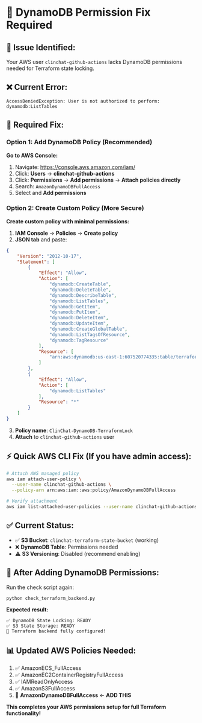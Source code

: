 # 🔧 DynamoDB Permission Fix Required

## 🚨 **Issue Identified:**
Your AWS user `clinchat-github-actions` lacks DynamoDB permissions needed for Terraform state locking.

## ❌ **Current Error:**
```
AccessDeniedException: User is not authorized to perform: dynamodb:ListTables
```

## 🎯 **Required Fix:**

### **Option 1: Add DynamoDB Policy (Recommended)**

**Go to AWS Console:**
1. Navigate: https://console.aws.amazon.com/iam/
2. Click: **Users** → **clinchat-github-actions**
3. Click: **Permissions** → **Add permissions** → **Attach policies directly**
4. Search: `AmazonDynamoDBFullAccess`
5. Select and **Add permissions**

### **Option 2: Create Custom Policy (More Secure)**

**Create custom policy with minimal permissions:**

1. **IAM Console** → **Policies** → **Create policy**
2. **JSON tab** and paste:

```json
{
    "Version": "2012-10-17",
    "Statement": [
        {
            "Effect": "Allow",
            "Action": [
                "dynamodb:CreateTable",
                "dynamodb:DeleteTable",
                "dynamodb:DescribeTable",
                "dynamodb:ListTables",
                "dynamodb:GetItem",
                "dynamodb:PutItem",
                "dynamodb:DeleteItem",
                "dynamodb:UpdateItem",
                "dynamodb:CreateGlobalTable",
                "dynamodb:ListTagsOfResource",
                "dynamodb:TagResource"
            ],
            "Resource": [
                "arn:aws:dynamodb:us-east-1:607520774335:table/terraform-state-lock*"
            ]
        },
        {
            "Effect": "Allow",
            "Action": [
                "dynamodb:ListTables"
            ],
            "Resource": "*"
        }
    ]
}
```

3. **Policy name**: `ClinChat-DynamoDB-TerraformLock`
4. **Attach** to `clinchat-github-actions` user

## ⚡ **Quick AWS CLI Fix (If you have admin access):**

```bash
# Attach AWS managed policy
aws iam attach-user-policy \
  --user-name clinchat-github-actions \
  --policy-arn arn:aws:iam::aws:policy/AmazonDynamoDBFullAccess

# Verify attachment
aws iam list-attached-user-policies --user-name clinchat-github-actions
```

## ✅ **Current Status:**
- ✅ **S3 Bucket**: `clinchat-terraform-state-bucket` (working)
- ❌ **DynamoDB Table**: Permissions needed
- ⚠️ **S3 Versioning**: Disabled (recommend enabling)

## 🎯 **After Adding DynamoDB Permissions:**

Run the check script again:
```bash
python check_terraform_backend.py
```

**Expected result:**
```
✅ DynamoDB State Locking: READY
✅ S3 State Storage: READY
🎉 Terraform backend fully configured!
```

## 📊 **Updated AWS Policies Needed:**
1. ✅ AmazonECS_FullAccess
2. ✅ AmazonEC2ContainerRegistryFullAccess
3. ✅ IAMReadOnlyAccess  
4. ✅ AmazonS3FullAccess
5. 🎯 **AmazonDynamoDBFullAccess** ← **ADD THIS**

**This completes your AWS permissions setup for full Terraform functionality!**
